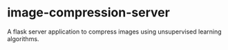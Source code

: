 # image-compression-server
A flask server application to compress images using unsupervised learning algorithms.
